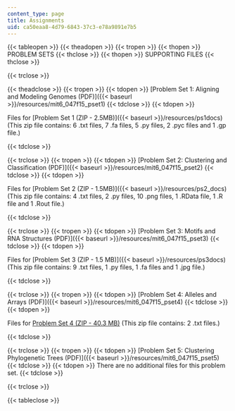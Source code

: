 ```yaml
---
content_type: page
title: Assignments
uid: ca50eaa8-4d79-6843-37c3-e78a9891e7b5
---
```


{{< tableopen >}}
{{< theadopen >}}
{{< tropen >}}
{{< thopen >}}
PROBLEM SETS
{{< thclose >}}
{{< thopen >}}
SUPPORTING FILES
{{< thclose >}}

{{< trclose >}}

{{< theadclose >}}
{{< tropen >}}
{{< tdopen >}}
[Problem Set 1: Aligning and Modeling Genomes (PDF)]({{< baseurl >}}/resources/mit6_047f15_pset1)
{{< tdclose >}}
{{< tdopen >}}


Files for [Problem Set 1 (ZIP - 2.5MB)]({{< baseurl >}}/resources/ps1docs) (This zip file contains: 6 .txt files, 7 .fa files, 5 .py files, 2 .pyc files and 1 .gp file.)


{{< tdclose >}}

{{< trclose >}}
{{< tropen >}}
{{< tdopen >}}
[Problem Set 2: Clustering and Classification (PDF)]({{< baseurl >}}/resources/mit6_047f15_pset2)
{{< tdclose >}}
{{< tdopen >}}


Files for [Problem Set 2 (ZIP - 1.5MB)]({{< baseurl >}}/resources/ps2_docs) (This zip file contains: 4 .txt files, 2 .py files, 10 .png files, 1 .RData file, 1 .R file and 1 .Rout file.)


{{< tdclose >}}

{{< trclose >}}
{{< tropen >}}
{{< tdopen >}}
[Problem Set 3: Motifs and RNA Structures (PDF)]({{< baseurl >}}/resources/mit6_047f15_pset3)
{{< tdclose >}}
{{< tdopen >}}


Files for [Problem Set 3 (ZIP - 1.5 MB)]({{< baseurl >}}/resources/ps3docs) (This zip file contains: 9 .txt files, 1 .py files, 1 .fa files and 1 .jpg file.)


{{< tdclose >}}

{{< trclose >}}
{{< tropen >}}
{{< tdopen >}}
[Problem Set 4: Alleles and Arrays (PDF)]({{< baseurl >}}/resources/mit6_047f15_pset4)
{{< tdclose >}}
{{< tdopen >}}


Files for [Problem Set 4 (ZIP - 40.3 MB)](/ans7870/6/6.047/f15/ps4docs.zip) (This zip file contains: 2 .txt files.)


{{< tdclose >}}

{{< trclose >}}
{{< tropen >}}
{{< tdopen >}}
[Problem Set 5: Clustering Phylogenetic Trees (PDF)]({{< baseurl >}}/resources/mit6_047f15_pset5)
{{< tdclose >}}
{{< tdopen >}}
There are no additional files for this problem set.
{{< tdclose >}}

{{< trclose >}}

{{< tableclose >}}